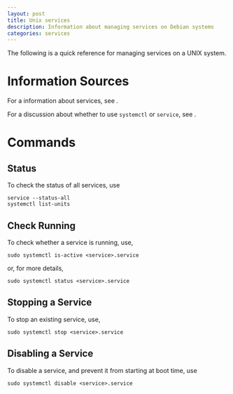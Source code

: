 ```yaml
---
layout: post
title: Unix services
description: Information about managing services on Debian systems
categories: services
---
```


The following is a quick reference for managing services on a UNIX system.

# Information Sources

For a information about services, see [](https://docs.fedoraproject.org/en-US/Fedora/15/html/Deployment_Guide/ch-Services_and_Daemons.html).

For a discussion about whether to use `systemctl` or `service`, see [](http://unix.stackexchange.com/questions/170068/service-vs-systemctl-scripts-which-to-use).

# Commands

## Status

To check the status of all services, use

```
service --status-all
systemctl list-units
```

## Check Running

To check whether a service is running, use,

```
sudo systemctl is-active <service>.service
```

or, for more details,

```
sudo systemctl status <service>.service
```

## Stopping a Service

To stop an existing service, use,

```
sudo systemctl stop <service>.service
```

## Disabling a Service

To disable a service, and prevent it from starting at boot time, use

```
sudo systemctl disable <service>.service
```
